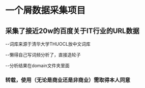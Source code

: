 # 一个屑数据采集项目

## 采集了接近20w的百度关于IT行业的URL数据

--词库来源于清华大学THUOCL放中文词库

--懒得自己写词频分析了，直接造轮子

--分析结果在domain文件夹里面

### 转载，使用（无论是商业还是非商业）需取得本人同意